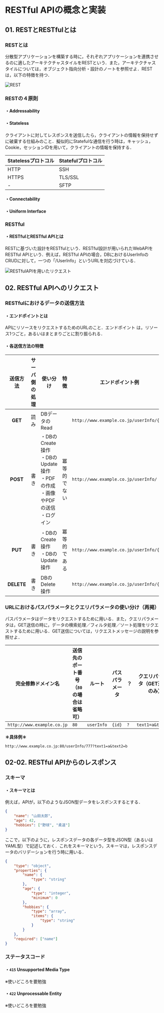 # RESTful APIの概念と実装

## 01. RESTとRESTfulとは

### RESTとは

分散型アプリケーションを構築する時に，それぞれアプリケーションを連携させるのに適したアーキテクチャスタイルをRESTという．また，アーキテクチャスタイルについては，オブジェクト指向分析・設計のノートを参照せよ．RESTは，以下の特徴を持つ．

![REST](https://raw.githubusercontent.com/Hiroki-IT/tech-notebook/master/images/REST.jpg)

### RESTの４原則

#### ・Addressability
#### ・Stateless

クライアントに対してレスポンスを送信したら，クライアントの情報を保持せずに破棄する仕組みのこと．擬似的にStatefulな通信を行う時は，キャッシュ，Cookie，セッションIDを用いて，クライアントの情報を保持する．

| Statelessプロトコル | Statefulプロトコル |
| ------------------- | ------------------ |
| HTTP                | SSH                |
| HTTPS               | TLS/SSL            |
| -                   | SFTP               |

#### ・Connectability
#### ・Uniform Interface



### RESTful

#### ・RESTfulとRESTful APIとは

RESTに基づいた設計をRESTfulという．RESTful設計が用いられたWebAPIをRESTful APIという．例えば，RESTful APIの場合，DBにおけるUserInfoのCRUDに対して，一つの「/UserInfo」というURLを対応づけている．

![RESTfulAPIを用いたリクエスト](https://raw.githubusercontent.com/Hiroki-IT/tech-notebook/master/images/RESTfulAPIを用いたリクエスト.png)



## 02. RESTful APIへのリクエスト

### RESTfulにおけるデータの送信方法

#### ・エンドポイントとは

APIにリソースをリクエストするためのURLのこと．エンドポイント は，リソース1つごと，あるいはまとまりごとに割り振られる．

#### ・各送信方法の特徴

| **送信方法** | サーバ側の処理 | 使い分け                    | 特徴 | エンドポイント例                        | パスパラメータ |
| :--------------: | --------------------------------------- | ---------------- | ---------------- | ---------------- | ---------------- |
|     **GET**      |   読み  | DBデータのRead |  | ```http://www.example.co.jp/userInfo/{id}```  | id |
|     **POST**     |     書き     | ・DBのCreate操作<br>・DBのUpdate操作<br>・PDFの作成<br>・画像やPDFの送信<br>・ログイン | 冪等的でない | ```http://www.example.co.jp/userInfo/```     | なし |
|     **PUT**      |   書き    | ・DBのCreate操作<br/>・DBのUpdate操作 | 冪等的である | ```http://www.example.co.jp/userInfo/{id}``` | id |
|    **DELETE**    |    書き    | DBのDelete操作 |  | ```http://www.example.co.jp/userInfo/{id}``` | Id |



### URLにおけるパスパラメータとクエリパラメータの使い分け（再掲）

パスパラメータはデータをリクエストするために用いる．また，クエリパラメータは，GET送信の時に，データの検索処理／フィルタ処理／ソート処理をリクエストするために用いる．GET送信については，リクエストメッセージの説明を参照せよ．

| 完全修飾ドメイン名             | 送信先のポート番号（```80```の場合は省略可） | ルート         | パスパラメータ | ？      | クエリパラメータ（GET送信時のみ） |
| ------------------------------ | -------------------------------------------- | -------------- | -------------- | ------- | --------------------------------- |
| ```http://www.example.co.jp``` | ```80```                                     | ```userInfo``` | ```{id}```     | ```?``` | ```text1=a&text2=b```             |

**＊具体例＊**

```
http://www.example.co.jp:80/userInfo/777?text1=a&text2=b
```



## 02-02. RESTful APIからのレスポンス

### スキーマ

#### ・スキーマとは

例えば，APIが，以下のようなJSON型データをレスポンスするとする．

```json
{
    "name": "山田太郎",
    "age": 42,
    "hobbies": ["野球", "柔道"]
}
```

ここで，以下のように，レスポンスデータの各データ型をJSON型（あるいはYAML型）で記述しておく．これをスキーマという，スキーマは，レスポンスデータのバリデーションを行う時に用いる．

```json
{
    "type": "object",
    "properties": {
        "name": {
            "type": "string"
        },
        "age": {
            "type": "integer",
            "minimum": 0
        },
        "hobbies": {
            "type": "array",
            "items": {
                "type": "string"
            }
        }
    },
    "required": ["name"]
}
```



### ステータスコード

#### ・```415``` Unsupported Media Type

※使いどころを要勉強

#### ・```422``` Unprocessable Entity

※使いどころを要勉強
